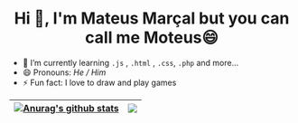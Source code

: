 <html>
<h1 align="center">Hi 👋, I'm Mateus Marçal but you can call me Moteus😄</h1>

- 🌱 I’m currently learning `.js` , `.html` , `.css`, `.php` and more... 
- 😄 Pronouns: *He / Him* 
- ⚡ Fun fact: I love to draw and play games
</html>


| <a href="https://github.com/Mooteus/github-readme-stats"><img align="center" src="https://github-readme-stats.vercel.app/api?username=Mooteus&show_icons=true&include_all_commits=true&theme=buefy&hide_border=true" alt="Anurag's github stats" /></a> | <a href="https://github.com/Mooteus/github-readme-stats"><img align="center" src="https://github-readme-stats.vercel.app/api/wakatime?username=Moteus" /></a> |
| ------------- | ------------- |
